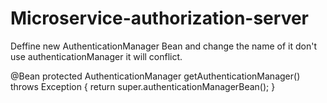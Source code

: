 # Microservice-authorization-server

 
Deffine new AuthenticationManager Bean and change the name of it don't use authenticationManager it will conflict.

@Bean
    protected AuthenticationManager getAuthenticationManager() throws Exception {
        return super.authenticationManagerBean();
    }
    
  